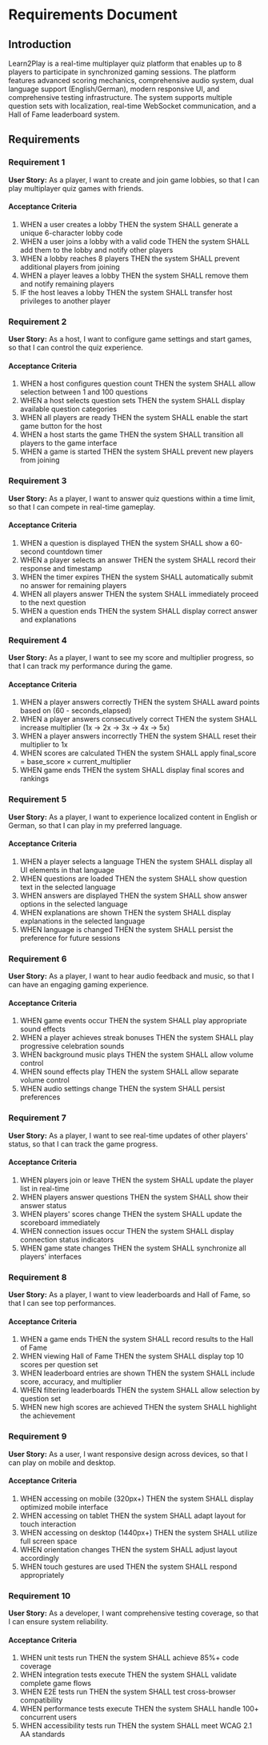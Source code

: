 # Requirements Document

## Introduction

Learn2Play is a real-time multiplayer quiz platform that enables up to 8 players to participate in synchronized gaming sessions. The platform features advanced scoring mechanics, comprehensive audio system, dual language support (English/German), modern responsive UI, and comprehensive testing infrastructure. The system supports multiple question sets with localization, real-time WebSocket communication, and a Hall of Fame leaderboard system.

## Requirements

### Requirement 1

**User Story:** As a player, I want to create and join game lobbies, so that I can play multiplayer quiz games with friends.

#### Acceptance Criteria

1. WHEN a user creates a lobby THEN the system SHALL generate a unique 6-character lobby code
2. WHEN a user joins a lobby with a valid code THEN the system SHALL add them to the lobby and notify other players
3. WHEN a lobby reaches 8 players THEN the system SHALL prevent additional players from joining
4. WHEN a player leaves a lobby THEN the system SHALL remove them and notify remaining players
5. IF the host leaves a lobby THEN the system SHALL transfer host privileges to another player

### Requirement 2

**User Story:** As a host, I want to configure game settings and start games, so that I can control the quiz experience.

#### Acceptance Criteria

1. WHEN a host configures question count THEN the system SHALL allow selection between 1 and 100 questions
2. WHEN a host selects question sets THEN the system SHALL display available question categories
3. WHEN all players are ready THEN the system SHALL enable the start game button for the host
4. WHEN a host starts the game THEN the system SHALL transition all players to the game interface
5. WHEN a game is started THEN the system SHALL prevent new players from joining

### Requirement 3

**User Story:** As a player, I want to answer quiz questions within a time limit, so that I can compete in real-time gameplay.

#### Acceptance Criteria

1. WHEN a question is displayed THEN the system SHALL show a 60-second countdown timer
2. WHEN a player selects an answer THEN the system SHALL record their response and timestamp
3. WHEN the timer expires THEN the system SHALL automatically submit no answer for remaining players
4. WHEN all players answer THEN the system SHALL immediately proceed to the next question
5. WHEN a question ends THEN the system SHALL display correct answer and explanations

### Requirement 4

**User Story:** As a player, I want to see my score and multiplier progress, so that I can track my performance during the game.

#### Acceptance Criteria

1. WHEN a player answers correctly THEN the system SHALL award points based on (60 - seconds_elapsed)
2. WHEN a player answers consecutively correct THEN the system SHALL increase multiplier (1x → 2x → 3x → 4x → 5x)
3. WHEN a player answers incorrectly THEN the system SHALL reset their multiplier to 1x
4. WHEN scores are calculated THEN the system SHALL apply final_score = base_score × current_multiplier
5. WHEN game ends THEN the system SHALL display final scores and rankings

### Requirement 5

**User Story:** As a player, I want to experience localized content in English or German, so that I can play in my preferred language.

#### Acceptance Criteria

1. WHEN a player selects a language THEN the system SHALL display all UI elements in that language
2. WHEN questions are loaded THEN the system SHALL show question text in the selected language
3. WHEN answers are displayed THEN the system SHALL show answer options in the selected language
4. WHEN explanations are shown THEN the system SHALL display explanations in the selected language
5. WHEN language is changed THEN the system SHALL persist the preference for future sessions

### Requirement 6

**User Story:** As a player, I want to hear audio feedback and music, so that I can have an engaging gaming experience.

#### Acceptance Criteria

1. WHEN game events occur THEN the system SHALL play appropriate sound effects
2. WHEN a player achieves streak bonuses THEN the system SHALL play progressive celebration sounds
3. WHEN background music plays THEN the system SHALL allow volume control
4. WHEN sound effects play THEN the system SHALL allow separate volume control
5. WHEN audio settings change THEN the system SHALL persist preferences

### Requirement 7

**User Story:** As a player, I want to see real-time updates of other players' status, so that I can track the game progress.

#### Acceptance Criteria

1. WHEN players join or leave THEN the system SHALL update the player list in real-time
2. WHEN players answer questions THEN the system SHALL show their answer status
3. WHEN players' scores change THEN the system SHALL update the scoreboard immediately
4. WHEN connection issues occur THEN the system SHALL display connection status indicators
5. WHEN game state changes THEN the system SHALL synchronize all players' interfaces

### Requirement 8

**User Story:** As a player, I want to view leaderboards and Hall of Fame, so that I can see top performances.

#### Acceptance Criteria

1. WHEN a game ends THEN the system SHALL record results to the Hall of Fame
2. WHEN viewing Hall of Fame THEN the system SHALL display top 10 scores per question set
3. WHEN leaderboard entries are shown THEN the system SHALL include score, accuracy, and multiplier
4. WHEN filtering leaderboards THEN the system SHALL allow selection by question set
5. WHEN new high scores are achieved THEN the system SHALL highlight the achievement

### Requirement 9

**User Story:** As a user, I want responsive design across devices, so that I can play on mobile and desktop.

#### Acceptance Criteria

1. WHEN accessing on mobile (320px+) THEN the system SHALL display optimized mobile interface
2. WHEN accessing on tablet THEN the system SHALL adapt layout for touch interaction
3. WHEN accessing on desktop (1440px+) THEN the system SHALL utilize full screen space
4. WHEN orientation changes THEN the system SHALL adjust layout accordingly
5. WHEN touch gestures are used THEN the system SHALL respond appropriately

### Requirement 10

**User Story:** As a developer, I want comprehensive testing coverage, so that I can ensure system reliability.

#### Acceptance Criteria

1. WHEN unit tests run THEN the system SHALL achieve 85%+ code coverage
2. WHEN integration tests execute THEN the system SHALL validate complete game flows
3. WHEN E2E tests run THEN the system SHALL test cross-browser compatibility
4. WHEN performance tests execute THEN the system SHALL handle 100+ concurrent users
5. WHEN accessibility tests run THEN the system SHALL meet WCAG 2.1 AA standards